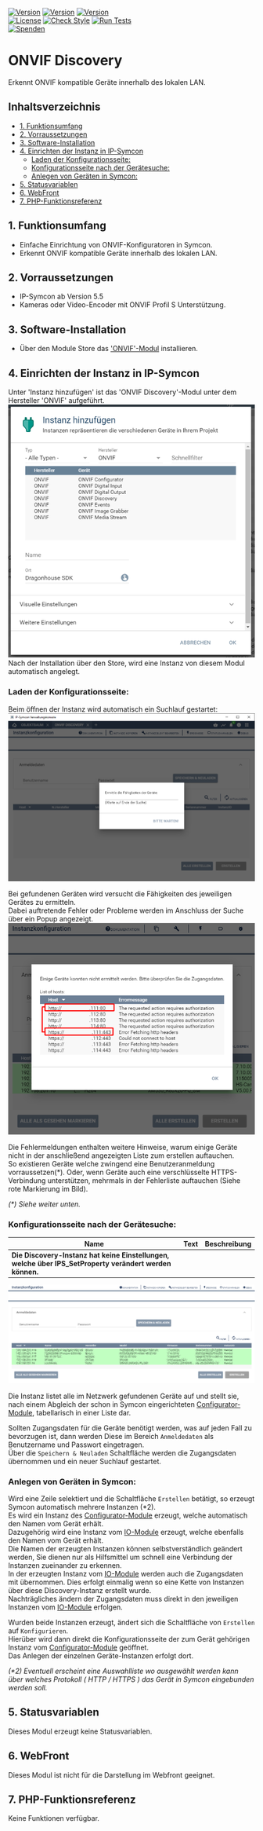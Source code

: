 [![Version](https://img.shields.io/badge/Symcon-PHPModul-red.svg)](https://www.symcon.de/service/dokumentation/entwicklerbereich/sdk-tools/sdk-php/)
[![Version](https://img.shields.io/badge/Modul%20Version-1.07-blue.svg)]()
[![Version](https://img.shields.io/badge/Symcon%20Version-5.5%20%3E-green.svg)](https://www.symcon.de/forum/threads/41251-IP-Symcon-5-5-%28master%29)  
[![License](https://img.shields.io/badge/License-CC%20BY--NC--SA%204.0-green.svg)](https://creativecommons.org/licenses/by-nc-sa/4.0/)
[![Check Style](https://github.com/Nall-chan/ONVIF/workflows/Check%20Style/badge.svg)](https://github.com/Nall-chan/ONVIF/actions) [![Run Tests](https://github.com/Nall-chan/ONVIF/workflows/Run%20Tests/badge.svg)](https://github.com/Nall-chan/ONVIF/actions)  
[![Spenden](https://www.paypalobjects.com/de_DE/DE/i/btn/btn_donate_SM.gif)](../README.md#spenden)  

# ONVIF Discovery <!-- omit in toc -->
Erkennt ONVIF kompatible Geräte innerhalb des lokalen LAN.  

## Inhaltsverzeichnis <!-- omit in toc -->

- [1. Funktionsumfang](#1-funktionsumfang)
- [2. Vorraussetzungen](#2-vorraussetzungen)
- [3. Software-Installation](#3-software-installation)
- [4. Einrichten der Instanz in IP-Symcon](#4-einrichten-der-instanz-in-ip-symcon)
  - [Laden der Konfigurationsseite:](#laden-der-konfigurationsseite)
  - [Konfigurationsseite nach der Gerätesuche:](#konfigurationsseite-nach-der-gerätesuche)
  - [Anlegen von Geräten in Symcon:](#anlegen-von-geräten-in-symcon)
- [5. Statusvariablen](#5-statusvariablen)
- [6. WebFront](#6-webfront)
- [7. PHP-Funktionsreferenz](#7-php-funktionsreferenz)

## 1. Funktionsumfang

  * Einfache Einrichtung von ONVIF-Konfiguratoren in Symcon.  
  * Erkennt ONVIF kompatible Geräte innerhalb des lokalen LAN.  

## 2. Vorraussetzungen

* IP-Symcon ab Version 5.5  
* Kameras oder Video-Encoder mit ONVIF Profil S Unterstützung.  

## 3. Software-Installation

* Über den Module Store das ['ONVIF'-Modul](../README.md) installieren.  

## 4. Einrichten der Instanz in IP-Symcon

 Unter 'Instanz hinzufügen' ist das 'ONVIF Discovery'-Modul unter dem Hersteller 'ONVIF' aufgeführt.  
 ![Module](../imgs/Module.png)  
 Nach der Installation über den Store, wird eine Instanz von diesem Modul automatisch angelegt.  

 ### Laden der Konfigurationsseite:  

Beim öffnen der Instanz wird automatisch ein Suchlauf gestartet:  
![Wait](imgs/ConfigWait.png)  

Bei gefundenen Geräten wird versucht die Fähigkeiten des jeweiligen Gerätes zu ermitteln.  
Dabei auftretende Fehler oder Probleme werden im Anschluss der Suche über ein Popup angezeigt.  
![Error](imgs/Error.png)  

Die Fehlermeldungen enthalten weitere Hinweise, warum einige Geräte nicht in der anschließend angezeigten Liste zum erstellen auftauchen.  
So existieren Geräte welche zwingend eine Benutzeranmeldung vorraussetzen(*). Oder, wenn Geräte auch eine verschlüsselte HTTPS-Verbindung unterstützen, mehrmals in der Fehlerliste auftauchen (Siehe rote Markierung im Bild).  

_(*) Siehe weiter unten._  

### Konfigurationsseite nach der Gerätesuche:  

| Name                                                                                                    | Text | Beschreibung |
| ------------------------------------------------------------------------------------------------------- | ---- | ------------ |
| __Die Discovery-Instanz hat keine Einstellungen, welche über IPS_SetProperty verändert werden können.__ |      |              |


![Config](imgs/Config.png)  

Die Instanz listet alle im Netzwerk gefundenen Geräte auf und stellt sie, nach einem Abgleich der schon in Symcon eingerichteten [Configurator-Module](../ONVIF%20Configurator/README.md), tabellarisch in einer Liste dar.  

Sollten Zugangsdaten für die Geräte benötigt werden, was auf jeden Fall zu bevorzugen ist, dann werden Diese im Bereich `Anmeldedaten` als Benutzername und Passwort eingetragen.  
Über die `Speichern & Neuladen` Schaltfläche werden die Zugangsdaten übernommen und ein neuer Suchlauf gestartet.  

### Anlegen von Geräten in Symcon:

Wird eine Zeile selektiert und die Schaltfläche `Erstellen` betätigt, so erzeugt Symcon automatisch mehrere Instanzen (*2).  
Es wird ein Instanz des [Configurator-Module](../ONVIF%20Configurator/README.md) erzeugt, welche automatisch den Namen vom Gerät erhält.  
Dazugehörig wird eine Instanz vom [IO-Module](../ONVIF%20IO/README.md) erzeugt, welche ebenfalls den Namen vom Gerät erhält.  
Die Namen der erzeugten Instanzen können selbstverständlich geändert werden, Sie dienen nur als Hilfsmittel um schnell eine Verbindung der Instanzen zueinander zu erkennen.  
In der erzeugten Instanz vom [IO-Module](../ONVIF%20IO/README.md) werden auch die Zugangsdaten mit übernommen. Dies erfolgt einmalig wenn so eine Kette von Instanzen über diese Discovery-Instanz erstellt wurde.  
Nachträgliches ändern der Zugangsdaten muss direkt in den jeweiligen Instanzen vom [IO-Module](../ONVIF%20IO/README.md) erfolgen.  

Wurden beide Instanzen erzeugt, ändert sich die Schaltfläche von `Erstellen` auf `Konfigurieren`.  
Hierüber wird dann direkt die Konfigurationsseite der zum Gerät gehörigen Instanz vom [Configurator-Module](../ONVIF%20Configurator/README.md) geöffnet.  
Das Anlegen der einzelnen Geräte-Instanzen erfolgt dort.  

_(*2) Eventuell erscheint eine Auswahlliste wo ausgewählt werden kann über welches Protokoll ( HTTP / HTTPS ) das Gerät in Symcon eingebunden werden soll._  

## 5. Statusvariablen

Dieses Modul erzeugt keine Statusvariablen.  

## 6. WebFront

Dieses Modul ist nicht für die Darstellung im Webfront geeignet.  

## 7. PHP-Funktionsreferenz

Keine Funktionen verfügbar.  